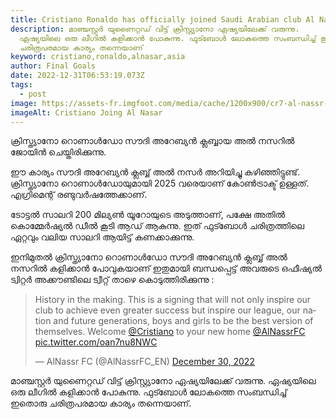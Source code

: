 ```yaml
---
title: Cristiano Ronaldo has officially joined Saudi Arabian club Al Nassr.
description: മാഞ്ചസ്റ്റർ യുണൈറ്റഡ് വിട്ട് ക്രിസ്റ്റ്യാനോ ഏഷ്യയിലേക്ക് വരുന്നു.
  ഏഷ്യയിലെ ഒരു ലീഗിൽ കളിക്കാൻ പോകുന്നു. ഫുട്ബോൾ ലോകത്തെ സംബന്ധിച്ച് ഇതൊരു
  ചരിത്രപരമായ കാര്യം തന്നെയാണ്
keyword: cristiano,ronaldo,alnasar,asia
author: Final Goals
date: 2022-12-31T06:53:19.073Z
tags:
  - post
image: https://assets-fr.imgfoot.com/media/cache/1200x900/cr7-al-nassr-img1.jpg
imageAlt: Cristiano Joing Al Nasar
---
```

ക്രിസ്ത്യാനോ റൊണാൾഡോ സൗദി അറേബ്യൻ ക്ലബ്ബായ അൽ നസറിൽ ജോയിൻ ചെയ്തിരിക്കുന്നു. 

ഈ കാര്യം സൗദി അറേബ്യൻ ക്ലബ്ബ് അൽ നസർ അറിയിച്ചു കഴിഞ്ഞിട്ടുണ്ട്. ക്രിസ്ത്യാനോ റൊണാൾഡോയുമായി 2025 വരെയാണ് കോൺട്രാക്ട് ഉള്ളത്. എഗ്രിമെന്റ് രണ്ടുവർഷത്തേക്കാണ്. 

ടോട്ടൽ സാലറി 200 മില്യൺ യൂറോയുടെ അടുത്താണ്, പക്ഷേ അതിൽ കൊമ്മേർഷ്യൽ ഡീൽ കൂടി ആഡ് ആകുന്നു. ഇത് ഫുട്ബോൾ ചരിത്രത്തിലെ ഏറ്റവും വലിയ സാലറി ആയിട്ട് കണക്കാക്കുന്നു. 

ഇനിമുതൽ ക്രിസ്ത്യാനോ റൊണാൾഡോ സൗദി അറേബ്യൻ ക്ലബ്ബ് അൽ നസറിൽ കളിക്കാൻ പോവുകയാണ് ഇതുമായി ബന്ധപ്പെട്ട് അവരുടെ ഒഫീഷ്യൽ ട്വിറ്റർ അക്കൗണ്ടിലെ ട്വീറ്റ് താഴെ കൊടുത്തിരിക്കുന്നു :



<blockquote class="twitter-tweet"><p lang="en" dir="ltr">History in the making. This is a signing that will not only inspire our club to achieve even greater success but inspire our league, our nation and future generations, boys and girls to be the best version of themselves. Welcome <a href="https://twitter.com/Cristiano?ref_src=twsrc%5Etfw">@Cristiano</a> to your new home <a href="https://twitter.com/AlNassrFC?ref_src=twsrc%5Etfw">@AlNassrFC</a> <a href="https://t.co/oan7nu8NWC">pic.twitter.com/oan7nu8NWC</a></p>&mdash; AlNassr FC (@AlNassrFC_EN) <a href="https://twitter.com/AlNassrFC_EN/status/1608935670520909825?ref_src=twsrc%5Etfw">December 30, 2022</a></blockquote> <script async src="https://platform.twitter.com/widgets.js" charset="utf-8"></script>



മാഞ്ചസ്റ്റർ യുണൈറ്റഡ് വിട്ട് ക്രിസ്റ്റ്യാനോ ഏഷ്യയിലേക്ക് വരുന്നു. ഏഷ്യയിലെ ഒരു ലീഗിൽ കളിക്കാൻ പോകുന്നു. ഫുട്ബോൾ ലോകത്തെ സംബന്ധിച്ച് ഇതൊരു ചരിത്രപരമായ കാര്യം തന്നെയാണ്.